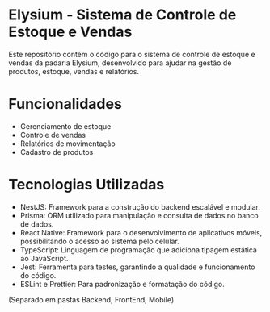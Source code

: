 # Elysium - Sistema de Controle de Estoque e Vendas
Este repositório contém o código para o sistema de controle de estoque e vendas da padaria Elysium, desenvolvido para ajudar na gestão de produtos, estoque, vendas e relatórios.

# Funcionalidades
- Gerenciamento de estoque
- Controle de vendas
- Relatórios de movimentação
- Cadastro de produtos

# Tecnologias Utilizadas
- NestJS: Framework para a construção do backend escalável e modular.
- Prisma: ORM utilizado para manipulação e consulta de dados no banco de dados.
- React Native: Framework para o desenvolvimento de aplicativos móveis, possibilitando o acesso ao sistema pelo celular.
- TypeScript: Linguagem de programação que adiciona tipagem estática ao JavaScript.
- Jest: Ferramenta para testes, garantindo a qualidade e funcionamento do código.
- ESLint e Prettier: Para padronização e formatação do código.

(Separado em pastas Backend, FrontEnd, Mobile)
